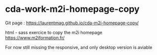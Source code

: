 # cda-work-m2i-homepage-copy

Git page : https://laurentmag.github.io/cda-m2i-homepage-copy/

html - sass exercice to copy the m2i homepage
https://www.m2iformation.fr/

For now still missing the responsive, and only desktop version is aviable
